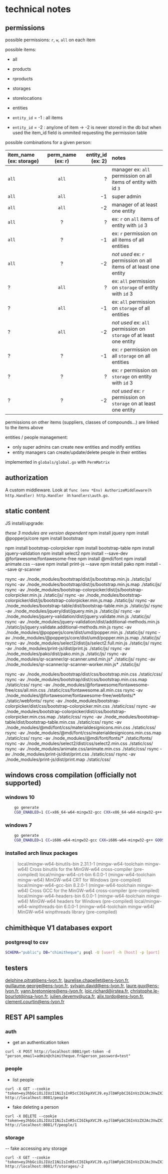 # technical notes

## permissions

possible permissions:
`r`, `w`, `all` on each item

possible items:
- all
- products
- rproducts
- storages
- storelocations
- entities

- `entity_id` = -1 : all items
- `entity_id` = -2 : any/one of item -> -2 is never stored in the db but when used the item_id field is ommited requesting the permission table

possible combinations for a given person:

| item_name (ex: storage) | perm_name (ex: r) | entity_id (ex: 2) | notes |
| :-- | :--: | --: | :-- |
| `all`       |     `all`     |  ? | manager  ex: `all` permission on all items of entity with id `3` |
| `all`       |     `all`     | -1 | super admin |
| `all`       |     `all`     | -2 | manager of at least one entity |
| `all`     |   ?    |      ? | ex: `r` on `all` items of entity with `id` 3 |
| `all`     |   ?    |      -1| ex: `r` permission on all items of all entities |
| `all`     |   ?    |      -2| *not used* ex: `r` permission on all items of at least one entity|
| ?     |   `all`    |      ? | ex: `all` permission on `storage` of entity with `id` 3 |
| ?     |   `all`    |      -1| ex: `all` permission on `storage` of all entities |
| ?     |   `all`    |      -2| *not used* ex: `all` permission on `storage` of at least one entity |
| ?     |   ?    |   -1 | ex: `r` permission on all `storage` on all entities |
| ?     |   ?    |   ?  | ex: `r` permission on `storage` on entity with `id` 3 |
| ?     |   ?    |   -2  | *not used* ex: `r` permission on `storage` on at least one entity |

permissions on other items (suppliers, classes of compounds...) are linked to the items above

entities / people management:
- only super admins can create new entities and modify entities
- entity managers can create/update/delete people in their entities

implemented in `globals/global.go` with `PermMatrix`

## authorization

A custom middleware. Look at `func (env *Env) AuthorizeMiddleware(h http.Handler) http.Handler ` in `handlers\auth.go`.

## static content

JS install/upgrade:

*these 3 modules are version dependent*
npm install jquery
npm install @popperjs/core
npm install bootstrap

npm install bootstrap-colorpicker
npm install bootstrap-table
npm install jquery-validation
npm install select2
npm install --save-dev @fortawesome/fontawesome-free
npm install @mdi/font
npm install animate.css --save
npm install print-js --save
npm install pako
npm install --save qr-scanner

rsync -av ./node_modules/bootstrap/dist/js/bootstrap.min.js ./static/js/
rsync -av ./node_modules/bootstrap/dist/js/bootstrap.min.js.map ./static/js/
rsync -av ./node_modules/bootstrap-colorpicker/dist/js/bootstrap-colorpicker.min.js ./static/js/
rsync -av ./node_modules/bootstrap-colorpicker/dist/js/bootstrap-colorpicker.min.js.map ./static/js/
rsync -av ./node_modules/bootstrap-table/dist/bootstrap-table.min.js  ./static/js/
rsync -av ./node_modules/jquery/dist/jquery.min.js ./static/js/
rsync -av ./node_modules/jquery-validation/dist/jquery.validate.min.js ./static/js/
rsync -av ./node_modules/jquery-validation/dist/additional-methods.min.js  ./static/js/jquery.validate.additional-methods.min.js 
rsync -av ./node_modules/@popperjs/core/dist/umd/popper.min.js ./static/js/
rsync -av ./node_modules/@popperjs/core/dist/umd/popper.min.js.map ./static/js/
rsync -av ./node_modules/select2/dist/js/select2.full.min.js ./static/js/
rsync -av ./node_modules/print-js/dist/print.js ./static/js/
rsync -av ./node_modules/pako/dist/pako.min.js ./static/js/
rsync -av ./node_modules/qr-scanner/qr-scanner.umd.min.js* ./static/js/
rsync -av ./node_modules/qr-scanner/qr-scanner-worker.min.js* ./static/js/

rsync -av ./node_modules/bootstrap/dist/css/bootstrap.min.css ./static/css/
rsync -av ./node_modules/bootstrap/dist/css/bootstrap.min.css.map ./static/css/
rsync -av ./node_modules/@fortawesome/fontawesome-free/css/all.min.css ./static/css/fontawesome.all.min.css
rsync -av ./node_modules/@fortawesome/fontawesome-free/webfonts/* ./static/webfonts/
rsync -av ./node_modules/bootstrap-colorpicker/dist/css/bootstrap-colorpicker.min.css ./static/css/
rsync -av ./node_modules/bootstrap-colorpicker/dist/css/bootstrap-colorpicker.min.css.map ./static/css/
rsync -av ./node_modules/bootstrap-table/dist/bootstrap-table.min.css ./static/css/
rsync -av ./node_modules/@mdi/font/css/materialdesignicons.min.css ./static/css/
rsync -av ./node_modules/@mdi/font/css/materialdesignicons.min.css.map ./static/css/
rsync -av ./node_modules/@mdi/font/fonts/* ./static/fonts/
rsync -av ./node_modules/select2/dist/css/select2.min.css ./static/css/
rsync -av ./node_modules/animate.css/animate.min.css ./static/css/
rsync -av ./node_modules/print-js/dist/print.css  ./static/css/
rsync -av ./node_modules/print-js/dist/print.map ./static/css/
## windows cross compilation (officially not supported)

### windows 10

```bash
    go generate
    CGO_ENABLED=1 CC=x86_64-w64-mingw32-gcc CXX=x86_64-w64-mingw32-g++ GOOS=windows GOARCH=amd64 go build
```

### windows 7

```bash
    go generate
    CGO_ENABLED=1 CC=i686-w64-mingw32-gcc CXX=i686-w64-mingw32-g++ GOOS=windows GOARCH=386 go build
```

### installed arch linux packages

> local/mingw-w64-binutils-bin 2.31.1-1 (mingw-w64-toolchain mingw-w64)
>     Cross binutils for the MinGW-w64 cross-compiler (pre-compiled)
> local/mingw-w64-crt-bin 6.0.0-1 (mingw-w64-toolchain mingw-w64)
>     MinGW-w64 CRT for Windows (pre-compiled)
> local/mingw-w64-gcc-bin 8.2.0-1 (mingw-w64-toolchain mingw-w64)
>     Cross GCC for the MinGW-w64 cross-compiler (pre-compiled)
> local/mingw-w64-headers-bin 6.0.0-1 (mingw-w64-toolchain mingw-w64)
>     MinGW-w64 headers for Windows (pre-compiled)
> local/mingw-w64-winpthreads-bin 6.0.0-1 (mingw-w64-toolchain mingw-w64)
>     MinGW-w64 winpthreads library (pre-compiled)

## chimithèque V1 databases export

### postgresql to csv

```bash
SCHEMA="public"; DB="chimitheque"; psql -U [user] -h [host] -p [port] -Atc "select tablename from pg_tables where schemaname='$SCHEMA'" $DB | while read TBL; do psql -U [user] -h [host] -p [port] -c "COPY $SCHEMA.$TBL TO STDOUT WITH CSV HEADER" $DB > $TBL.csv; done;
```

## testers

delphine.pitrat@ens-lyon.fr, laurelise.chapellet@ens-lyon.fr, guillaume.george@ens-lyon.fr, sylvain.david@ens-lyon.fr, laure.guy@ens-lyon.fr, yann.bretonniere@ens-lyon.fr, loic.richard@irstea.fr, christophe.le-bourlot@insa-lyon.fr, julien.devemy@uca.fr, alix.tordo@ens-lyon.fr, clement.courtin@ens-lyon.fr

## REST API samples

### auth

- get an authentication token
```
curl -X POST http://localhost:8081/get-token -d "person_email=admin@chimitheque.fr&person_password=test"
```

### people

- list people
```
curl -X GET --cookie "token=eyJhbGciOiJIUzI1NiIsInR5cCI6IkpXVCJ9.eyJlbWFpbCI6InVzZXJAc3VwZXIuY29tIiwiZXhwIjoxNTUwODU5MTQxfQ.Az49BEqLmxmsS5OxSe49K9Cbli3yhaWMJe_wDsp8A4w" http://localhost:8081/people
```

- fake deleting a person
```
curl -X DELETE --cookie "token=eyJhbGciOiJIUzI1NiIsInR5cCI6IkpXVCJ9.eyJlbWFpbCI6InVzZXJAc3VwZXIuY29tIiwiZXhwIjoxNTUwODU5MTQxfQ.Az49BEqLmxmsS5OxSe49K9Cbli3yhaWMJe_wDsp8A4w" http://localhost:8081/f/people/1
```

### storage

-- fake accessing any storage
```
curl -X GET --cookie "token=eyJhbGciOiJIUzI1NiIsInR5cCI6IkpXVCJ9.eyJlbWFpbCI6InVzZXJAc3VwZXIuY29tIiwiZXhwIjoxNTUwODU5MTQxfQ.Az49BEqLmxmsS5OxSe49K9Cbli3yhaWMJe_wDsp8A4w" http://localhost:8081/f/storages/-2
```